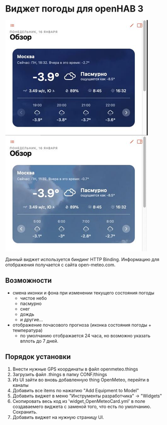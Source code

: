 # Виджет погоды для openHAB 3

![](screenshots/screen_01.jpg)
![](screenshots/screen_02.jpg)

Данный виджет используется биндинг HTTP Binding.
Информацию для отображения получается с сайта open-meteo.com.

## Возможности

- смена иконки и фона при изменении текущего состояния погоды
    - чистое небо
    - пасмурно
    - снег
    - дождь
    - и другие...
- отображение почасового прогноза (иконка состояния погоды + температура)
    - по умолчанию отображается 24 часа, но возможно указать вплоть до 7 дней.

## Порядок установки

1. Внести нужные GPS координаты в файл openmeteo.things
2. Загрузить файл .things в папку CONF/things
3. Из UI зайти во вновь добавленную thing OpenMeteo, перейти в каналы
4. Добавить все items по нажатию "Add Equipment to Model"
5. Добавить виджет в меню "Инструменты разработчика" -> "Widgets"
6. Скопировать весь код из 'widget_OpenMeteoCard.yml' в поле создаваемего виджета с заменой того, что есть по умолчанию. Сохранить.
7. Добавить виджет на нужную страницу UI.